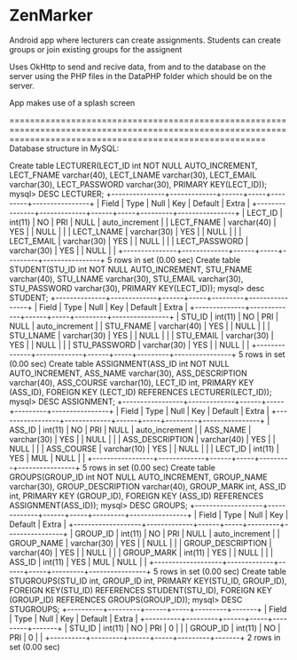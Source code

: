 # ZenMarker
Android app where lecturers can create assignments. Students can create groups or join existing groups for the assignent

Uses OkHttp to send and recive data, from and to the database on the server using the PHP files in the DataPHP folder which should be on the server.

App makes use of a splash screen


==============================================================================================================================================================
Database structure in MySQL: 


Create table LECTURER(LECT_ID int NOT NULL AUTO_INCREMENT, LECT_FNAME
varchar(40), LECT_LNAME varchar(30), LECT_EMAIL varchar(30),
LECT_PASSWORD varchar(30), PRIMARY KEY(LECT_ID));
mysql> DESC LECTURER;
+---------------+-------------+------+-----+---------+----------------+
| Field | Type | Null | Key | Default | Extra |
+---------------+-------------+------+-----+---------+----------------+
| LECT_ID | int(11) | NO | PRI | NULL | auto_increment |
| LECT_FNAME | varchar(40) | YES | | NULL | |
| LECT_LNAME | varchar(30) | YES | | NULL | |
| LECT_EMAIL | varchar(30) | YES | | NULL | |
| LECT_PASSWORD | varchar(30) | YES | | NULL | |
+---------------+-------------+------+-----+---------+----------------+
5 rows in set (0.00 sec)
Create table STUDENT(STU_ID int NOT NULL AUTO_INCREMENT, STU_FNAME
varchar(40), STU_LNAME varchar(30), STU_EMAIL varchar(30), STU_PASSWORD
varchar(30), PRIMARY KEY(LECT_ID));
mysql> desc STUDENT;
+--------------+-------------+------+-----+---------+----------------+
| Field | Type | Null | Key | Default | Extra |
+--------------+-------------+------+-----+---------+----------------+
| STU_ID | int(11) | NO | PRI | NULL | auto_increment |
| STU_FNAME | varchar(40) | YES | | NULL | |
| STU_LNAME | varchar(30) | YES | | NULL | |
| STU_EMAIL | varchar(30) | YES | | NULL | |
| STU_PASSWORD | varchar(30) | YES | | NULL | |
+--------------+-------------+------+-----+---------+----------------+
5 rows in set (0.00 sec)
Create table ASSIGNMENT(ASS_ID int NOT NULL AUTO_INCREMENT, ASS_NAME
varchar(30), ASS_DESCRIPTION varchar(40), ASS_COURSE varchar(10),
LECT_ID int, PRIMARY KEY (ASS_ID), FOREIGN KEY (LECT_ID) REFERENCES
LECTURER(LECT_ID));
mysql> DESC ASSIGNMENT;
+-----------------+-------------+------+-----+---------+----------------+
| Field | Type | Null | Key | Default | Extra |
+-----------------+-------------+------+-----+---------+----------------+
| ASS_ID | int(11) | NO | PRI | NULL | auto_increment |
| ASS_NAME | varchar(30) | YES | | NULL | |
| ASS_DESCRIPTION | varchar(40) | YES | | NULL | |
| ASS_COURSE | varchar(10) | YES | | NULL | |
| LECT_ID | int(11) | YES | MUL | NULL | |
+-----------------+-------------+------+-----+---------+----------------+
5 rows in set (0.00 sec)
Create table GROUPS(GROUP_ID int NOT NULL AUTO_INCREMENT, GROUP_NAME
varchar(30), GROUP_DESCRIPTION varchar(40), GROUP_MARK int, ASS_ID int,
PRIMARY KEY (GROUP_ID), FOREIGN KEY (ASS_ID) REFERENCES
ASSIGNMENT(ASS_ID));
mysql> DESC GROUPS;
+-------------------+-------------+------+-----+---------+----------------+
| Field | Type | Null | Key | Default | Extra |
+-------------------+-------------+------+-----+---------+----------------+
| GROUP_ID | int(11) | NO | PRI | NULL | auto_increment |
| GROUP_NAME | varchar(30) | YES | | NULL | |
| GROUP_DESCRIPTION | varchar(40) | YES | | NULL | |
| GROUP_MARK | int(11) | YES | | NULL | |
| ASS_ID | int(11) | YES | MUL | NULL | |
+-------------------+-------------+------+-----+---------+----------------+
5 rows in set (0.00 sec)
Create table STUGROUPS(STU_ID int, GROUP_ID int, PRIMARY KEY(STU_ID,
GROUP_ID), FOREIGN KEY(STU_ID) REFERENCES STUDENT(STU_ID), FOREIGN KEY
(GROUP_ID) REFERENCES GROUPS(GROUP_ID));
mysql> DESC STUGROUPS;
+----------+---------+------+-----+---------+-------+
| Field | Type | Null | Key | Default | Extra |
+----------+---------+------+-----+---------+-------+
| STU_ID | int(11) | NO | PRI | 0 | |
| GROUP_ID | int(11) | NO | PRI | 0 | |
+----------+---------+------+-----+---------+-------+
2 rows in set (0.00 sec)
